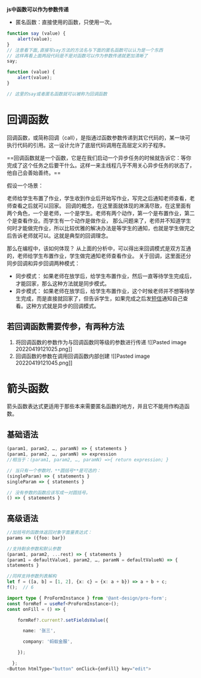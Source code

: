 **js中函数可以作为参数传递**

- 匿名函数：直接使用的函数，只使用一次。
```javascript
function say (value) {
    alert(value);
}
// 注意看下面,直接写say方法的方法名与下面的匿名函数可以认为是一个东西
// 这样再看上面两段代码是不是对函数可以作为参数传递就更加清晰了
say;

function (value) {
    alert(value);
}

// 这里的say或者匿名函数就可以被称为回调函数
```


# 回调函数
回调函数，或简称回调（call），是指通过函数参数传递到其它代码的，某一块可执行代码的引用。这一设计允许了底层代码调用在高层定义的子程序。

==回调函数就是一个函数，它是在我们启动一个异步任务的时候就告诉它：等你完成了这个任务之后要干什么。这样一来主线程几乎不用关心异步任务的状态了，他自己会善始善终。==

假设一个场景：

老师给学生布置了作业，学生收到作业后开始写作业，写完之后通知老师查看，老师查看之后就可以回家。
回调的概念，在这里面就体现的淋漓尽致，在这里面有两个角色，一个是老师，一个是学生。老师有两个动作，第一个是布置作业，第二个是查看作业。而学生有一个动作是做作业， 那么问题来了，老师并不知道学生何时才能做完作业，所以比较优雅的解决办法是等学生的通知，也就是学生做完之后告诉老师就可以。这就是典型的回调理念。

那么在编程中，该如何体现？ 从上面的分析中，可以得出来回调模式是双方互通的，老师给学生布置作业，学生做完通知老师查看作业。 关于回调，这里面还分同步回调和异步回调两种模式：
- 同步模式：
	如果老师在放学后，给学生布置作业，然后一直等待学生完成后，才能回家，那么这种方法就是同步模式。
- 异步模式：
	如果老师在放学后，给学生布置作业，这个时候老师并不想等待学生完成，而是直接就回家了，但告诉学生，如果完成之后发[短信](https://cloud.tencent.com/product/sms?from=10680)通知自己查看。这种方式就是异步的回调模式。



## 若回调函数需要传参，有两种方法
1. 将回调函数的参数作为与回调函数同等级的参数进行传递
![[Pasted image 20220419121025.png]]
2.  回调函数的参数在调用回调函数内部创建
![[Pasted image 20220419121045.png]]


# 箭头函数
箭头函数表达式更适用于那些本来需要匿名函数的地方，并且它不能用作构造函数。

## 基础语法
```TypeScript
(param1, param2, …, paramN) => { statements }
(param1, param2, …, paramN) => expression
//相当于：(param1, param2, …, paramN) =>{ return expression; }

// 当只有一个参数时，**圆括号**是可选的：
(singleParam) => { statements }
singleParam => { statements }

// 没有参数的函数应该写成一对圆括号。
() => { statements }
```

## 高级语法
```typescript
//加括号的函数体返回对象字面量表达式：
params => ({foo: bar})

//支持剩余参数和默认参数
(param1, param2, ...rest) => { statements }
(param1 = defaultValue1, param2, …, paramN = defaultValueN) => {
statements }

//同样支持参数列表解构
let f = ([a, b] = [1, 2], {x: c} = {x: a + b}) => a + b + c;
f();  // 6

```


```typescript
import type { ProFormInstance } from '@ant-design/pro-form';
const formRef = useRef<ProFormInstance>();
const onFill = () => {

    formRef?.current?.setFieldsValue({

      name: '张三',

      company: '蚂蚁金服',

    });

  };
<Button htmlType="button" onClick={onFill} key="edit">

```